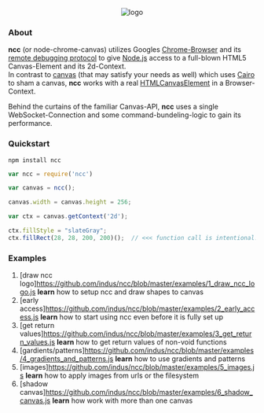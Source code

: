 <!-- ![logo](https://raw.githubusercontent.com/indus/ncc/master/footage/logo.png) -->

<p align="center">
  <img src="https://raw.githubusercontent.com/indus/ncc/master/footage/logo.png" alt="logo"/>
</p>

### About
**ncc** (or node-chrome-canvas) utilizes Googles [Chrome-Browser](https://www.google.com/chrome/browser/) and its [remote debugging protocol](https://developers.google.com/chrome-developer-tools/docs/debugger-protocol) to give [Node.js](http://nodejs.org/) access to a full-blown HTML5 Canvas-Element and its 2d-Context.
<br>In contrast to [canvas](https://www.npmjs.org/package/canvas) (that may satisfy your needs as well) which uses [Cairo](http://cairographics.org/) to sham a canvas, **ncc** works with a real [HTMLCanvasElement](https://developer.mozilla.org/en-US/docs/Web/API/HTMLCanvasElement) in a Browser-Context.

Behind the curtains of the familiar Canvas-API, **ncc** uses a single WebSocket-Connection and some command-bundeling-logic to gain its performance.

### Quickstart
```
npm install ncc
```
```javascript
var ncc = require('ncc')

var canvas = ncc();

canvas.width = canvas.height = 256;

var ctx = canvas.getContext('2d');

ctx.fillStyle = "slateGray";
ctx.fillRect(28, 28, 200, 200)();  // <<< function call is intentional!
```
### Examples
1. [draw ncc logo]https://github.com/indus/ncc/blob/master/examples/1_draw_ncc_logo.js **learn** how to setup ncc and draw shapes to canvas
2. [early access]https://github.com/indus/ncc/blob/master/examples/2_early_access.js **learn** how to start using ncc even before it is fully set up
3. [get return values]https://github.com/indus/ncc/blob/master/examples/3_get_return_values.js **learn** how to get return values of non-void functions 
4. [gardients/patterns]https://github.com/indus/ncc/blob/master/examples/4_gradients_and_patterns.js **learn** how to use gradients and patterns
5. [images]https://github.com/indus/ncc/blob/master/examples/5_images.js **learn** how to apply images from urls or the filesystem
6. [shadow canvas]https://github.com/indus/ncc/blob/master/examples/6_shadow_canvas.js **learn** how work with more than one canvas
